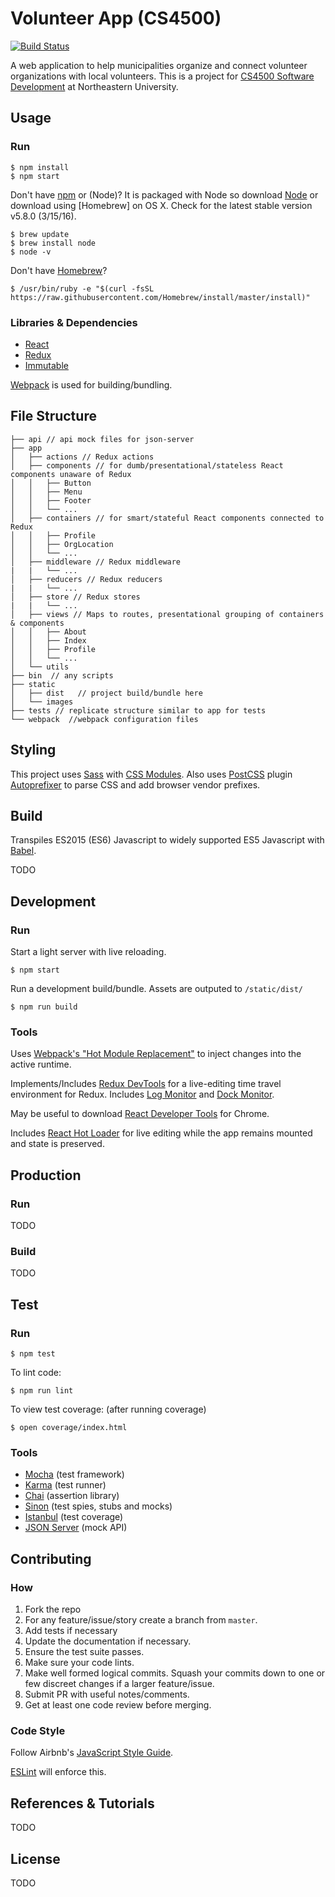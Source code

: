 Volunteer App (CS4500)
====================================

[![Build Status](https://travis-ci.org/CS4500/volunteer-app.svg?branch=master)](https://travis-ci.org/CS4500/volunteer-app)

A web application to help municipalities organize and connect volunteer organizations with local volunteers. This is a project for [CS4500 Software Development](http://www.ccs.neu.edu/course/cs4500sp16-mw/) at Northeastern University.

Usage
---------------

### Run

```shell
$ npm install
$ npm start
```

Don't have [npm](https://www.npmjs.com) or (Node)? It is packaged with Node so download [Node](https://nodejs.org) or  download using [Homebrew] on OS X. Check for the latest stable version v5.8.0 (3/15/16).

```shell
$ brew update
$ brew install node
$ node -v
```

Don't have [Homebrew](http://brew.sh)?
```shell
$ /usr/bin/ruby -e "$(curl -fsSL https://raw.githubusercontent.com/Homebrew/install/master/install)"
```

### Libraries & Dependencies

* [React](https://facebook.github.io/react/)
* [Redux](http://redux.js.org)
* [Immutable](https://facebook.github.io/immutable-js/)

[Webpack](http://webpack.github.io) is used for building/bundling.

File Structure
---------------
```
├── api // api mock files for json-server
├── app
│   ├── actions // Redux actions
│   ├── components // for dumb/presentational/stateless React components unaware of Redux
│   │   ├── Button
│   │   ├── Menu
│   │   ├── Footer
│   │   └── ...
│   ├── containers // for smart/stateful React components connected to Redux
│   │   ├── Profile
│   │   ├── OrgLocation
│   │   └── ...
│   ├── middleware // Redux middleware
|   |   └── ...
│   ├── reducers // Redux reducers
|   |   └── ...
│   ├── store // Redux stores
|   |   └── ...
│   ├── views // Maps to routes, presentational grouping of containers & components
│   │   ├── About
│   │   ├── Index
│   │   ├── Profile
│   │   └── ...
│   └── utils
├── bin  // any scripts
├── static
│   ├── dist   // project build/bundle here
│   └── images
├── tests // replicate structure similar to app for tests
└── webpack  //webpack configuration files
```

Styling
---------------

This project uses [Sass](http://sass-lang.com) with [CSS Modules](https://github.com/css-modules/css-modules).  Also uses [PostCSS](http://postcss.org) plugin [Autoprefixer](https://github.com/postcss/autoprefixer) to parse CSS and add browser vendor prefixes.

Build
---------------

Transpiles ES2015 (ES6) Javascript to widely supported ES5 Javascript with [Babel](http://babeljs.io).

TODO

Development
---------------
### Run

Start a light server with live reloading.

```shell
$ npm start
```
Run a development build/bundle. Assets are outputed to `/static/dist/`

```shell
$ npm run build
```
### Tools

Uses [Webpack's "Hot Module Replacement"](https://webpack.github.io/docs/hot-module-replacement.html) to inject changes into the active runtime.

Implements/Includes [Redux DevTools](https://github.com/gaearon/redux-devtools) for a live-editing time travel environment for Redux. Includes [Log Monitor](https://github.com/gaearon/redux-devtools-log-monitor) and [Dock Monitor](https://github.com/gaearon/redux-devtools-dock-monitor).

May be useful to download [React Developer Tools](https://chrome.google.com/webstore/detail/react-developer-tools/fmkadmapgofadopljbjfkapdkoienihi) for Chrome.

Includes [React Hot Loader](https://gaearon.github.io/react-hot-loader/) for live editing while the app remains mounted and state is preserved.

Production
---------------

### Run
TODO

### Build

TODO

Test
---------------
### Run
```shell
$ npm test
```
To lint code:
```shell
$ npm run lint
```
To view test coverage: (after running coverage)
```shell
$ open coverage/index.html
```
### Tools
* [Mocha](https://mochajs.org) (test framework)
* [Karma](https://karma-runner.github.io/0.13/index.html) (test runner)
* [Chai](http://chaijs.com) (assertion library)
* [Sinon](http://sinonjs.org) (test spies, stubs and mocks)
* [Istanbul](https://github.com/gotwarlost/istanbul) (test coverage)
* [JSON Server](https://github.com/typicode/json-server) (mock API)

Contributing
---------------

### How

1. Fork the repo
1. For any feature/issue/story create a branch from `master`.
2. Add tests if necessary
3. Update the documentation if necessary.
4. Ensure the test suite passes.
5. Make sure your code lints.
6. Make well formed logical commits. Squash your commits down to one or few discreet changes if a larger feature/issue.
7. Submit PR with useful notes/comments.
8. Get at least one code review before merging.

### Code Style

Follow Airbnb's [JavaScript Style Guide](https://github.com/airbnb/javascript).

[ESLint](http://eslint.org) will enforce this.

References & Tutorials
---------------
TODO

License
---------------
TODO
